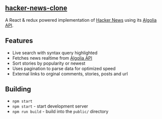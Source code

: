 ## [hacker-news-clone](https://hn-algolia-clone.herokuapp.com/)

A React & redux powered implementation of [Hacker News](https://news.ycombinator.com/) using its [Algolia API](https://hn.algolia.com/api).

## Features
* Live search with syntax query highlighted
* Fetches news realtime from [Algolia API](https://hn.algolia.com/api)
* Sort stories by popularity or newest
* Uses pagination to parse data for optimized speed
* External links to orginal comments, stories, posts and url

## Building

* `npm start`
* `npm start` - start development server
* `npm run build` - build into the `public/` directory


